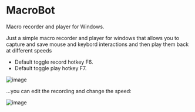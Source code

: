 # MacroBot
Macro recorder and player for Windows.

Just a simple macro recorder and player for windows that allows you to capture and save mouse and keybord interactions and then play them back at different speeds
- Default toggle record hotkey F6.
- Default toggle play hotkey F7.

![image](https://github.com/NTDLS/MacroBot/assets/11428567/7337263d-ca7a-4436-bbdb-8b803bf3d9cf)


...you can edit the recording and change the speed:

![image](https://github.com/NTDLS/MacroBot/assets/11428567/d240e19e-1278-43f3-be70-2b16d61778e2)

